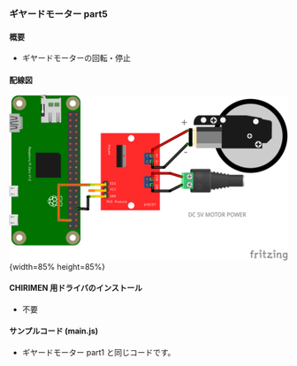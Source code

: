 ### ギヤードモーター part5

#### 概要

* ギヤードモーターの回転・停止

#### 配線図

![](./PiZero_gpio0MotorC.png "schematic"){width=85% height=85%}

#### CHIRIMEN 用ドライバのインストール

- 不要

#### サンプルコード (main.js)

- ギヤードモーター part1 と同じコードです。
